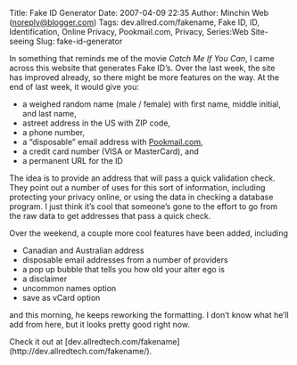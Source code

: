 Title: Fake ID Generator
Date: 2007-04-09 22:35
Author: Minchin Web (noreply@blogger.com)
Tags: dev.allred.com/fakename, Fake ID, ID, Identification, Online Privacy, Pookmail.com, Privacy, Series:Web Site-seeing
Slug: fake-id-generator

In something that reminds me of the movie *Catch Me If You Can*, I came
across this website that generates Fake ID’s. Over the last week, the
site has improved already, so there might be more features on the way.
At the end of last week, it would give you:

-   a weighed random name (male / female) with first name, middle
    initial, and last name,
-   astreet address in the US with ZIP code,
-   a phone number,
-   a “disposable” email address with
    [Pookmail.com](http://www.pookmail.com),
-   a credit card number (VISA or MasterCard), and
-   a permanent URL for the ID

The idea is to provide an address that will pass a quick validation
check. They point out a number of uses for this sort of information,
including protecting your privacy online, or using the data in checking
a database program. I just think it’s cool that someone’s gone to the
effort to go from the raw data to get addresses that pass a quick check.

</p>
Over the weekend, a couple more cool features have been added, including

-   Canadian and Australian address
-   disposable email addresses from a number of providers
-   a pop up bubble that tells you how old your alter ego is
-   a disclaimer
-   uncommon names option
-   save as vCard option

and this morning, he keeps reworking the formatting. I don’t know what
he’ll add from here, but it looks pretty good right now.

</p>
Check it out at
[dev.allredtech.com/fakename](http://dev.allredtech.com/fakename/).

</p>

